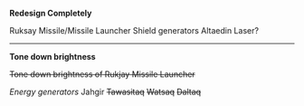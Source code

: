**Redesign Completely**

Ruksay Missile/Missile Launcher
Shield generators
Altaedin Laser?

------

**Tone down brightness**

~~Tone down brightness of Rukjay Missile Launcher~~

_Energy generators_
Jahgir
~~Tawasitaq~~
~~Watsaq~~
~~Daltaq~~
